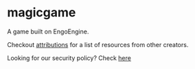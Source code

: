 # magicgame

A game built on EngoEngine.

Checkout [attributions](ATTRIBUTIONS.md) for a list of resources from other creators.

Looking for our security policy? Check [here](.github/SECURITY.md)
